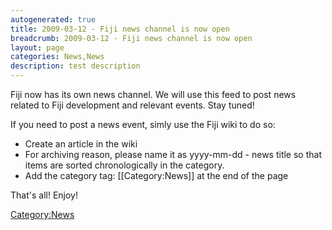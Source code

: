 ```yaml
---
autogenerated: true
title: 2009-03-12 - Fiji news channel is now open
breadcrumb: 2009-03-12 - Fiji news channel is now open
layout: page
categories: News,News
description: test description
---
```


Fiji now has its own news channel. We will use this feed to post news related to Fiji development and relevant events. Stay tuned\!

If you need to post a news event, simly use the Fiji wiki to do so:

  - Create an article in the wiki
  - For archiving reason, please name it as
        yyyy-mm-dd - news title
    so that items are sorted chronologically in the category.
  - Add the category tag:
        <nowiki>[[Category:News]]</nowiki>
    at the end of the page

That's all\! Enjoy\!

[Category:News](Category_News "wikilink")
